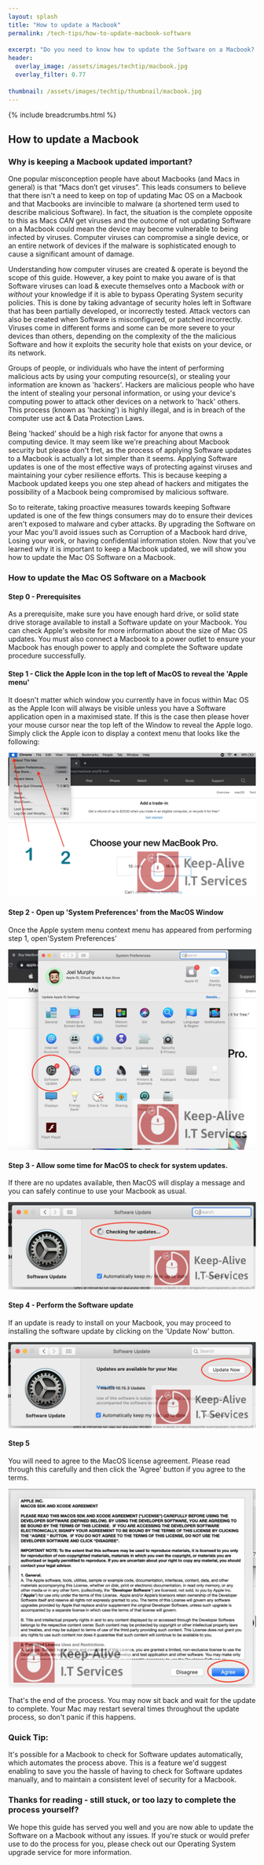 ```yaml
---
layout: splash 
title: "How to update a Macbook"
permalink: /tech-tips/how-to-update-macbook-software

excerpt: "Do you need to know how to update the Software on a Macbook? This guide will walk you through the upgrade process so that you can take the 'DIY approach' and perform any future Mac OS Software upgrades on a Macbook by yourself."
header:
  overlay_image: /assets/images/techtip/macbook.jpg
  overlay_filter: 0.77
  
thumbnail: /assets/images/techtip/thumbnail/macbook.jpg
---
```


{% include breadcrumbs.html %}

## How to update a Macbook

### Why is keeping a Macbook updated important?
One popular misconception people have about Macbooks (and Macs in general) is that “Macs don’t get viruses”.
This leads consumers to believe that there isn't a need to keep on top of updating Mac OS on a Macbook and that Macbooks are invincible to malware (a shortened term used to describe malicious Software). In fact, the situation is the complete opposite to this as Macs *CAN* get viruses and the outcome of not updating Software on a Macbook could mean the device may become vulnerable to being infected by viruses.
Computer viruses can compromise a single device, or an entire network of devices if the malware is sophisticated enough to cause a significant amount of damage.

Understanding how computer viruses are created & operate is beyond the scope of this guide. However, a key point to make you aware of is that Software viruses can load & execute themselves onto a Macbook *with* or *without* your knowledge if it is able to bypass Operating System security policies. This is done by taking advantage of security holes left in Software that has been partially developed, or incorrectly tested. Attack vectors can also be created when Software is misconfigured, or patched incorrectly. Viruses come in different forms and some can be more severe to your devices than others, depending on the complexity of the the malicious Software and how it exploits the security hole that exists on your device, or its network.

Groups of people, or individuals who have the intent of performing malicious acts by using your computing resource(s), or stealing your information are known as 'hackers'. Hackers are malicious people who have the intent of stealing your personal information, or using your device's computing power to attack other devices on a network to 'hack' others. 
This process (known as 'hacking') is highly illegal, and is in breach of the computer use act & Data Protection Laws. 

Being 'hacked' should be a high risk factor for anyone that owns a computing device. 
It may seem like we're preaching about Macbook security but please don't fret, as the process of applying Software updates to a Macbook is actually a lot simpler than it seems. Applying Software updates is one of the most effective ways of protecting against viruses and maintaining your cyber resilience efforts.
This is because keeping a Macbook updated keeps you one step ahead of hackers and mitigates the possibility of a Macbook being compromised by malicious software.    

So to reiterate, taking proactive measures towards keeping Software updated is one of the few things consumers may do to ensure their devices aren't exposed to malware and cyber attacks. By upgrading the Software on your Mac you'll avoid issues such as Corruption of a Macbook hard drive, Losing your work, or having confidential information stolen.
Now that you've learned why it is important to keep a Macbook updated, we will show you how to update the Mac OS Software on a Macbook.

### How to update the Mac OS Software on a Macbook

#### Step 0 - Prerequisites
As a prerequisite, make sure you have enough hard drive, or solid state drive storage available to install a Software update on your Macbook. You can check Apple's website for more information about the size of Mac OS updates. You must also connect a Macbook to a power outlet to ensure your Macbook has enough power to apply and complete the Software update procedure successfully.

#### Step 1 - Click the Apple Icon in the top left of MacOS to reveal the 'Apple menu'
It doesn't matter which window you currently have in focus within Mac OS as the Apple Icon will always be visible unless you have a Software application open in a maximised state. If this is the case then please hover your mouse cursor near the top left of the Window to reveal the Apple logo. Simply click the Apple icon to display a context menu that looks like the following:

<img class="lazy" src="/assets/images/techtip/macbook/macbook-1.jpg" />

#### Step 2 - Open up 'System Preferences' from the MacOS Window
Once the Apple system menu context menu has appeared from performing step 1, open'System Preferences' 

<img class="lazy" src="/assets/images/techtip/macbook/macbook-2.jpg" />

#### Step 3 - Allow some time for MacOS to check for system updates.
If there are no updates available, then MacOS will display a message and you can safely continue to use your Macbook as usual.

<img class="lazy" src="/assets/images/techtip/macbook/macbook-3.jpg" />

#### Step 4 - Perform the Software update
If an update is ready to install on your Macbook, you may proceed to installing the software update by clicking on the 'Update Now' button.

<img class="lazy" src="/assets/images/techtip/macbook/macbook-4.jpg" />

#### Step 5
You will need to agree to the MacOS license agreement. Please read through this carefully and then click the 'Agree' button if you agree to the terms.

<img class="lazy" src="/assets/images/techtip/macbook/macbook-5.jpg" />

<div class="divider div-transparent div-arrow-down"></div>

That's the end of the process. You may now sit back and wait for the update to complete. Your Mac may restart several times throughout the update process, so don't panic if this happens.

### Quick Tip:
It's possible for a Macbook to check for Software updates automatically, which automates the process above. This is a feature we'd suggest enabling to save you the hassle of having to check for Software updates manually, and to maintain a consistent level of security for a Macbook.

### Thanks for reading - still stuck, or too lazy to complete the process yourself?
We hope this guide has served you well and you are now able to update the Software on a Macbook without any issues. If you're stuck or would prefer use to do the process for you, please check out our Operating System upgrade service for more information.